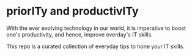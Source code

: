 # priorITy and productivITy

With the ever evolving technology in our world, it is imperative to boost one's productivity, and hence, improve everday's IT skills. 

This repo is a curated collection of everyday tips to hone your IT skills.
